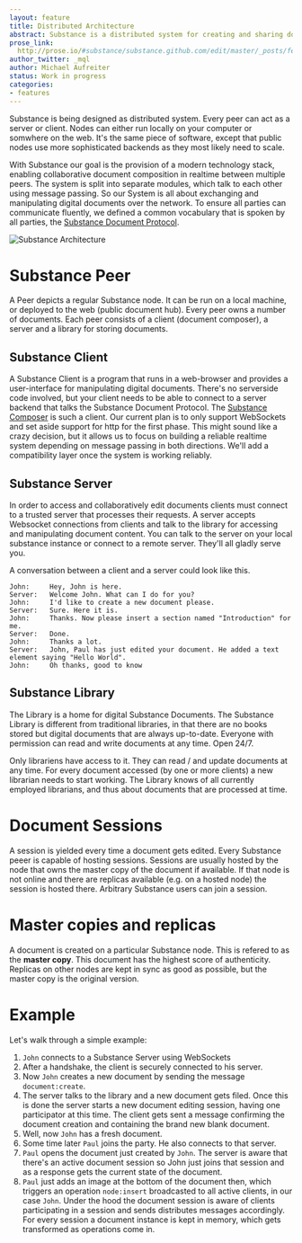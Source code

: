 ```yaml
---
layout: feature
title: Distributed Architecture
abstract: Substance is a distributed system for creating and sharing documents among peers.
prose_link:
  http://prose.io/#substance/substance.github.com/edit/master/_posts/features/0100-01-03-distributed.md
author_twitter: _mql
author: Michael Aufreiter
status: Work in progress
categories:
- features
---
```


Substance is being designed as distributed system. Every peer can act as a server or client. Nodes can either run locally on your computer or somwhere on the web. It's the same piece of software, except that public nodes use more sophisticated backends as they most likely need to scale.

With Substance our goal is the provision of a modern technology stack, enabling collaborative document composition in realtime between multiple peers. The system is split into separate modules, which talk to each other using message passing. So our System is all about exchanging and manipulating digital documents over the network. To ensure all parties can communicate fluently, we defined a common vocabulary that is spoken by all parties, the [Substance Document Protocol](/modules/document.html).


![Substance Architecture](http://f.cl.ly/items/1U1R140i1s0j011d131V/substance-architecture.png)


# Substance Peer

A Peer depicts a regular Substance node. It can be run on a local machine, or deployed to the web (public document hub). Every peer owns a number of documents. Each peer consists of a client (document composer), a server and a library for storing documents.


## Substance Client

A Substance Client is a program that runs in a web-browser and provides a user-interface for manipulating digital documents. There's no serverside code involved, but your client needs to be able to connect to a server backend that talks the Substance Document Protocol. The [Substance Composer](/modules/composer.html) is such a client. Our current plan is to only support WebSockets and set aside support for http for the first phase. This might sound like a crazy decision, but it allows us to focus on building a reliable realtime system depending on message passing in both directions. We'll add a compatibility layer once the system is working reliably.


## Substance Server

In order to access and collaboratively edit documents clients must connect to a trusted server that processes their requests. A server accepts Websocket connections from clients and talk to the library for accessing and manipulating document content. You can talk to the server on your local substance instance or connect to a remote server. They'll all gladly serve you.

A conversation between a client and a server could look like this.

    John:     Hey, John is here.
    Server:   Welcome John. What can I do for you?
    John:     I'd like to create a new document please.
    Server:   Sure. Here it is.
    John:     Thanks. Now please insert a section named "Introduction" for me.
    Server:   Done.
    John:     Thanks a lot.
    Server:   John, Paul has just edited your document. He added a text element saying "Hello World".
    John:     Oh thanks, good to know


## Substance Library

The Library is a home for digital Substance Documents. The Substance Library is different from traditional libraries, in that there are no books stored but digital documents that are always up-to-date. Everyone with permission can read and write documents at any time. Open 24/7.

Only librariens have access to it. They can read / and update documents at any time. For every document accessed (by one or more clients) a new librarian needs to start working. The Library knows of all currently employed librarians, and thus about documents that are processed at time.


# Document Sessions

A session is yielded every time a document gets edited. Every Substance peeer is capable of hosting sessions. Sessions are usually hosted by the node that owns the master copy of the document if available. If that node is not online and there are replicas available (e.g. on a hosted node) the session is hosted there. Arbitrary Substance users can join a session.


# Master copies and replicas

A document is created on a particular Substance node. This is refered to as the **master copy**. This document has the highest score of authenticity. Replicas on other nodes are kept in sync as good as possible, but the master copy is the original version.


# Example

Let's walk through a simple example:

1. `John` connects to a Substance Server using WebSockets
1. After a handshake, the client is securely connected to his server.
1. Now `John` creates a new document by sending the message `document:create`.
1. The server talks to the library and a new document gets filed. Once this is done the server starts a new document editing session, having one participator at this time. The client gets sent a message confirming the document creation and containing the brand new blank document.
1. Well, now `John` has a fresh document.
1. Some time later `Paul` joins the party. He also connects to that server.
1. `Paul` opens the document just created by `John`. The server is aware that there's an active document session so John just joins that session and as a response gets the current state of the document.
1. `Paul` just adds an image at the bottom of the document then, which triggers an operation `node:insert` broadcasted to all active clients, in our case `John`. Under the hood the document session is aware of clients participating in a session and sends distributes messages accordingly. For every session a document instance is kept in memory, which gets transformed as operations come in.
